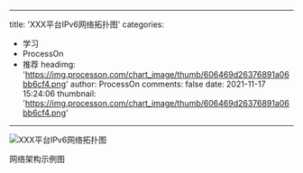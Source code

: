 
---
title: 'XXX平台IPv6网络拓扑图'
categories: 
 - 学习
 - ProcessOn
 - 推荐
headimg: 'https://img.processon.com/chart_image/thumb/606469d26376891a06bb6cf4.png'
author: ProcessOn
comments: false
date: 2021-11-17 15:24:06
thumbnail: 'https://img.processon.com/chart_image/thumb/606469d26376891a06bb6cf4.png'
---

<div>   
<img class="thumb" alt="XXX平台IPv6网络拓扑图" src="https://img.processon.com/chart_image/thumb/606469d26376891a06bb6cf4.png" referrerpolicy="no-referrer">
<p>网络架构示例图</p>  
</div>
            